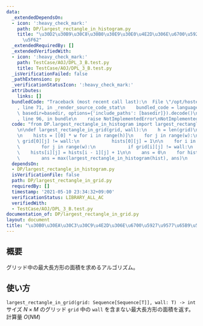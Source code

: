```yaml
---
data:
  _extendedDependsOn:
  - icon: ':heavy_check_mark:'
    path: DP/largest_rectangle_in_histogram.py
    title: "\u30D2\u30B9\u30C8\u30B0\u30E9\u30E0\u4E2D\u306E\u6700\u5927\u9577\u65B9\
      \u5F62"
  _extendedRequiredBy: []
  _extendedVerifiedWith:
  - icon: ':heavy_check_mark:'
    path: TestCase/AOJ/DPL_3_B.test.py
    title: TestCase/AOJ/DPL_3_B.test.py
  _isVerificationFailed: false
  _pathExtension: py
  _verificationStatusIcon: ':heavy_check_mark:'
  attributes:
    links: []
  bundledCode: "Traceback (most recent call last):\n  File \"/opt/hostedtoolcache/Python/3.10.1/x64/lib/python3.10/site-packages/onlinejudge_verify/documentation/build.py\"\
    , line 71, in _render_source_code_stat\n    bundled_code = language.bundle(stat.path,\
    \ basedir=basedir, options={'include_paths': [basedir]}).decode()\n  File \"/opt/hostedtoolcache/Python/3.10.1/x64/lib/python3.10/site-packages/onlinejudge_verify/languages/python.py\"\
    , line 96, in bundle\n    raise NotImplementedError\nNotImplementedError\n"
  code: "from DP.largest_rectangle_in_histogram import largest_rectangle_in_histogram\n\
    \n\ndef largest_rectangle_in_grid(grid, wall):\n    h = len(grid)\n    w = len(grid[0])\n\
    \n    hists = [[0] * w for i in range(h)]\n    for j in range(w):\n        if\
    \ grid[0][j] != wall:\n            hists[0][j] = 1\n\n    for i in range(1, h):\n\
    \        for j in range(w):\n            if grid[i][j] != wall:\n            \
    \    hists[i][j] = hists[i - 1][j] + 1\n\n    ans = 0\n    for hist in hists:\n\
    \        ans = max(largest_rectangle_in_histogram(hist), ans)\n    return ans\n"
  dependsOn:
  - DP/largest_rectangle_in_histogram.py
  isVerificationFile: false
  path: DP/largest_rectangle_in_grid.py
  requiredBy: []
  timestamp: '2021-05-10 23:34:32+09:00'
  verificationStatus: LIBRARY_ALL_AC
  verifiedWith:
  - TestCase/AOJ/DPL_3_B.test.py
documentation_of: DP/largest_rectangle_in_grid.py
layout: document
title: "\u30B0\u30EA\u30C3\u30C9\u4E2D\u306E\u6700\u5927\u9577\u65B9\u5F62"
---
```


## 概要
グリッド中の最大長方形の面積を求めるアルゴリズム。

## 使い方
`largest_rectangle_in_grid(grid: Sequence[Sequence[T]], wall: T) -> int`  
サイズ $N \times M$ のグリッド `grid` 中の `wall` を含まない最大長方形の面積を返す。計算量 $O(NM)$
